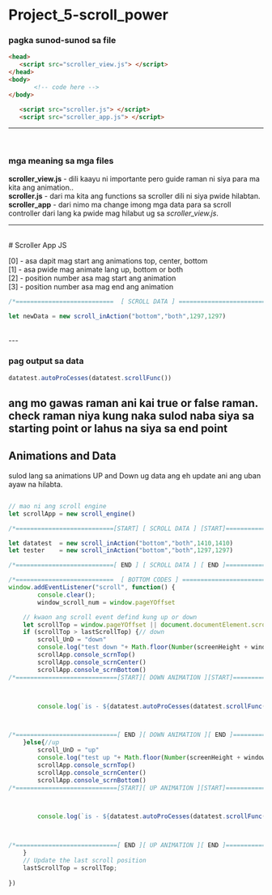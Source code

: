 # Project_5-scroll_power

### pagka sunod-sunod sa file

```html
<head>
   <script src="scroller_view.js"> </script>
</head>
<body>
       <!-- code here -->
</body>

   <script src="scroller.js"> </script>
   <script src="scroller_app.js"> </script>
```
---
<br>

### mga meaning sa mga files

**scroller_view.js** - dili kaayu ni importante pero guide raman ni siya para ma kita ang animation.. <br>
**scroller.js** - dari ma kita ang functions sa scroller dili ni siya pwide hilabtan. <br>
**scroller_app** - dari nimo ma change imong mga data para sa scroll controller dari lang ka pwide mag hilabut ug sa *scroller_view.js*. 



---
<br>
# Scroller App JS

 
[0] - asa dapit mag start ang animations top, center, bottom <br> 
[1] - asa pwide mag animate lang up, bottom or both<br>
[2] - position number asa mag start ang animation<br>
[3] - position number asa mag end ang animation

```js
/*===========================  [ SCROLL DATA ] ===========================*/

let newData = new scroll_inAction("bottom","both",1297,1297)

```
<br>
---

### pag output sa data

```js
datatest.autoProCesses(datatest.scrollFunc())
```

ang mo gawas raman ani kai true or false raman. check raman niya kung naka sulod naba siya sa starting point or lahus na siya sa end point 
<br>
---
## Animations and Data

sulod lang sa animations UP and Down ug data ang eh update ani ang uban ayaw na hilabta.

```js

// mao ni ang scroll engine
let scrollApp = new scroll_engine()

/*===========================[START] [ SCROLL DATA ] [START]===========================*/

let datatest  = new scroll_inAction("bottom","both",1410,1410)
let tester    = new scroll_inAction("bottom","both",1297,1297)

/*===========================[ END ] [ SCROLL DATA ] [ END ]===========================*/ 

/*===========================  [ BOTTOM CODES ] ===========================*/ 
window.addEventListener("scroll", function() {
        console.clear();
        window_scroll_num = window.pageYOffset

    // kwaon ang scroll event defind kung up or down
    let scrollTop = window.pageYOffset || document.documentElement.scrollTop;
    if (scrollTop > lastScrollTop) {// down
        scroll_UnD = "down"
        console.log("test down "+ Math.floor(Number(screenHeight + window_scroll_num)))
        scrollApp.console_scrnTop()
        scrollApp.console_scrnCenter()
        scrollApp.console_scrnBottom()
/*============================[START][ DOWN ANIMATION ][START]============================*/ 



        console.log(`is - ${datatest.autoProCesses(datatest.scrollFunc())}`)



/*============================[ END ][ DOWN ANIMATION ][ END ]============================*/ 
    }else{//up
        scroll_UnD = "up"
        console.log("test up "+ Math.floor(Number(screenHeight + window_scroll_num)))
        scrollApp.console_scrnTop()
        scrollApp.console_scrnCenter()
        scrollApp.console_scrnBottom()
/*============================[START][ UP ANIMATION ][START]============================*/ 



        console.log(`is - ${datatest.autoProCesses(datatest.scrollFunc())}`)



/*============================[ END ][ UP ANIMATION ][ END ]============================*/ 
    }
    // Update the last scroll position
    lastScrollTop = scrollTop;
    
})

```
